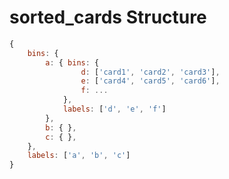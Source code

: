 # sorted_cards Structure

```javascript
{
	bins: {
		a: { bins: {
				d: ['card1', 'card2', 'card3'],
				e: ['card4', 'card5', 'card6'],
				f: ...
			},
			labels: ['d', 'e', 'f']
		},
		b: { },
		c: { },
	},
	labels: ['a', 'b', 'c']
}
```
